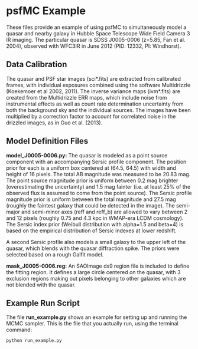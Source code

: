 psfMC Example
=============
These files provide an example of using psfMC to simultaneously model a quasar 
and nearby galaxy in Hubble Space Telescope Wide Field Camera 3 IR imaging. The 
particular quasar is SDSS J0005-0006 (z=5.85, Fan et al. 2004), observed with
WFC3IR in June 2012 (PID: 12332, PI: Windhorst).

Data Calibration
----------------
The quasar and PSF star images (sci*.fits) are extracted from calibrated frames,
with individual exposures combined using the software Multidrizzle (Koekemoer 
et al 2002, 2011). The inverse variance maps (ivm*.fits) are created from the 
Multidrizzle ERR maps, which include noise from instrumental effects as well as 
count rate determination uncertainty from both the background sky and the 
individual sources. The images have been multiplied by a correction factor to 
account for correlated noise in the drizzled images, as in Guo et al. (2013).

Model Definition Files
----------------------
**model_J0005-0006.py:**
The quasar is modeled as a point source component with an accompanying Sersic 
profile component. The position prior for each is a uniform box centered at 
(64.5, 64.5) with width and height of 16 pixels. The total AB magnitude was 
measured to be 20.83 mag. The point source magnitude prior is uniform between 
0.2 mag brighter (overestimating the uncertainty) and 1.5 mag fainter (i.e. at 
least 25% of the observed flux is assumed to come from the point source). The 
Sersic profile magnitude prior is uniform between the total magnitude and 27.5 
mag (roughly the faintest galaxy that could be detected in the image). The 
semi-major and semi-minor axes (reff and reff_b) are allowed to vary between 2 
and 12 pixels (roughly 0.75 and 4.3 kpc in WMAP-era LCDM cosmology). The Sersic 
index prior (Weibull distribution with alpha=1.5 and beta=4) is based on the 
empirical distribution of Sersic indexes at lower redshift. 

A second Sersic profile also models a small galaxy to the upper left of the 
quasar, which blends with the quasar diffraction spike. The priors were selected
based on a rough Galfit model. 

**mask_J0005-0006.reg:** An SAOImage ds9 region file is included to define the 
fitting region. It defines a large circle centered on the quasar, with 3 
exclusion regions making out pixels belonging to other galaxies which are not 
blended with the quasar.

Example Run Script
------------------
The file **run_example.py** shows an example for setting up and running the 
MCMC sampler. This is the file that you actually run, using the terminal 
command:

    python run_example.py